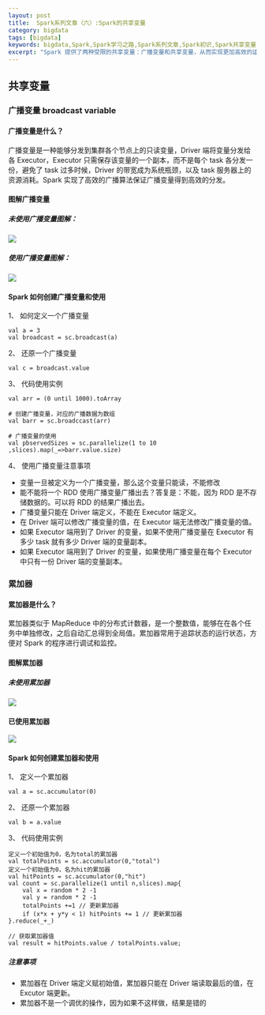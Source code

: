 ```yaml
---
layout: post
title:  Spark系列文章（六）:Spark的共享变量
category: bigdata 
tags: [bigdata]
keywords: bigdata,Spark,Spark学习之路,Spark系列文章,Spark初识,Spark共享变量
excerpt: "Spark 提供了两种受限的共享变量：广播变量和共享变量，从而实现更加高效的运算"
---
```


## 共享变量

### 广播变量 broadcast variable

#### 广播变量是什么？
广播变量是一种能够分发到集群各个节点上的只读变量，Driver 端将变量分发给各 Executor，Executor 只需保存该变量的一个副本，而不是每个 task 各分发一份，避免了 task 过多时候，Driver 的带宽成为系统瓶颈，以及 task 服务器上的资源消耗。Spark 实现了高效的广播算法保证广播变量得到高效的分发。

#### 图解广播变量

##### 未使用广播变量图解：
![](https://static.studytime.xin/image/articles/spring-boot1228818-20180421162057226-1988253385.png?x-oss-process=image/resize,w_600)

##### 使用广播变量图解：
![](https://static.studytime.xin/image/articles/spring-boot1228818-20180421162148572-1992224700.png?x-oss-process=image/resize,w_600)

#### Spark 如何创建广播变量和使用

1、 如何定义一个广播变量
```
val a = 3
val broadcast = sc.broadcast(a)
```
2、 还原一个广播变量
```
val c = broadcast.value
```
3、 代码使用实例
```
val arr = (0 until 1000).toArray

# 创建广播变量，对应的广播数据为数组
val barr = sc.broadccast(arr) 

# 广播变量的使用
val pbservedSizes = sc.parallelize(1 to 10 ,slices).map(_=>barr.value.size)
```
4、 使用广播变量注意事项
- 变量一旦被定义为一个广播变量，那么这个变量只能读，不能修改
- 能不能将一个 RDD 使用广播变量广播出去？答复是：不能，因为 RDD 是不存储数据的。可以将 RDD 的结果广播出去。
- 广播变量只能在 Driver 端定义，不能在 Executor 端定义。
- 在 Driver 端可以修改广播变量的值，在 Executor 端无法修改广播变量的值。
- 如果 Executor 端用到了 Driver 的变量，如果不使用广播变量在 Executor 有多少 task 就有多少 Driver 端的变量副本。
- 如果 Executor 端用到了 Driver 的变量，如果使用广播变量在每个 Executor 中只有一份 Driver 端的变量副本。


### 累加器 

#### 累加器是什么？
累加器类似于 MapReduce 中的分布式计数器，是一个整数值，能够在在各个任务中单独修改，之后自动汇总得到全局值。累加器常用于追踪状态的运行状态，方便对 Spark 的程序进行调试和监控。

#### 图解累加器

##### 未使用累加器

![](https://static.studytime.xin/image/articles/spring-boot1228818-20180421164701390-9845184.png?x-oss-process=image/resize,w_800)

#### 已使用累加器

![](https://static.studytime.xin/image/articles/spring-boot1228818-20180421165419534-240211041.png?x-oss-process=image/resize,w_800)

#### Spark 如何创建累加器和使用

1、 定义一个累加器
```
val a = sc.accumulator(0)
```

2、 还原一个累加器
```
val b = a.value
```

3、 代码使用实例
```
定义一个初始值为0，名为total的累加器
val totalPoints = sc.accumulator(0,"total")
定义一个初始值为0，名为hit的累加器
val hitPoints = sc.accumulator(0,"hit")
val count = sc.parallelize(1 until n,slices).map{
    val x = random * 2 -1
    val y = random * 2 -1
    totalPoints +=1 // 更新累加器
    if (x*x + y*y < 1) hitPoints += 1 // 更新累加器
}.reduce(_+_)

// 获取累加器值
val result = hitPoints.value / totalPoints.value;
```

##### 注意事项
- 累加器在 Driver 端定义赋初始值，累加器只能在 Driver 端读取最后的值，在 Excutor 端更新。
- 累加器不是一个调优的操作，因为如果不这样做，结果是错的